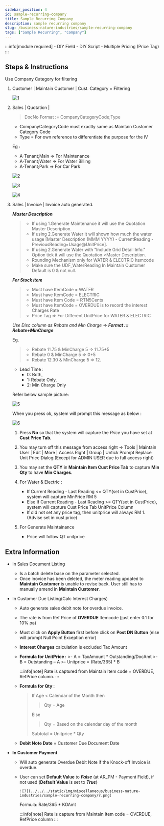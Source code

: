 ```yaml
---
sidebar_position: 4
id: sample-recurring-company
title: Sample Recurring Company
description: sample recurring company
slug: /business-nature-industries/sample-recurring-company
tags: ["Sample Recurring", "Company"]
---
```


:::info[module required]
    - DIY Field
    - DIY Script
    - Multiple Pricing (Price Tag)
:::

## Steps & Instructions

Use Company Category for filtering

1. Customer | Maintain Customer | Cust. Category = Filtering

    ![1](../../../static/img/miscellaneous/business-nature-industries/sample-recurring-company/1.png)

2. Sales | Quotation |

    >DocNo Format := CompanyCategoryCode;Type

    - CompanyCategoryCode must exactly same as Maintain Customer Category Code
    - Type = For own reference to differentiate the purpose for the IV

    Eg :
    - A-Tenant;Main => For Maintenance
    - A-Tenant;Water => For Water Billing
    - A-Tenant;Park => For Car Park

    ![2](../../../static/img/miscellaneous/business-nature-industries/sample-recurring-company/2.png)

    ![3](../../../static/img/miscellaneous/business-nature-industries/sample-recurring-company/3.png)

    ![4](../../../static/img/miscellaneous/business-nature-industries/sample-recurring-company/4.png)

3. Sales | Invoice | Invoice auto generated.

    ***Master Description***

   >- If using 1.Generate Maintenance it will use the Quotation Master Description.
   >- If using 2.Generate Water it will shown how much the water usage [Master Description (MMM YYYY) - CurrentReading - PreviousReading=Usage@UnitPrice].
   >- If using 2.Generate Water with "Include Grid Detail Info." Option tick it will use the Quotation >Master Description.
   >- Rounding Mechanism only for WATER & ELECTRIC Itemcode
   >- Make sure the UDF_WaterReading In Maintain Customer Default is 0 & not null.

    ***For Stock item***
    >- Must have ItemCode = WATER
    >- Must have ItemCode = ELECTRIC
    >- Must have Item Code = RTN5Cents
    >- Must have ItemCode = OVERDUE is to record the interest Charges Rate
    >- Price Tag => For Different UnitPrice for WATER & ELECTRIC

    *Use Disc column as Rebate and Min Charge => **Format := Rebate+MinCharge***

    Eg.
    >- Rebate 11.75 & MinCharge 5 => 11.75+5
    >- Rebate 0 & MinCharge 5 => 0+5
    >- Rebate 12.30 & MinCharge 5 => 12.

    - Lead Time :
      - 0: Both,
      - 1: Rebate Only,
      - 2: Min Charge Only

    Refer below sample picture:

    ![5](../../../static/img/miscellaneous/business-nature-industries/sample-recurring-company/5.png)

    When you press ok, system will prompt this message as below :

    ![6](../../../static/img/miscellaneous/business-nature-industries/sample-recurring-company/6.png)

   1. Press **No** so that the system will capture the *Price* you have set at **Cust Price Tab**.

   2. You may turn off this message from access right -> Tools | Maintain User | Edit | More |
   Access Right | Group | Untick Prompt Replace Unit Price Dialog (Except for ADMIN USER
   due to full access right)

   3. You may set the **QTY** in **Maintain Item Cust Price Tab** to capture **Min Qty** to have **Min
   Charges**.

   4. For Water & Electric :
        - If Current Reading - Last Reading &lt;= QTY(set in CustPrice), system will capture MinPrice RM 5
        - Else If Current Reading - Last Reading >= QTY(set in CustPrice), system will capture Cust Price Tab UnitPrice Column
        - If did not set any price tag, then unitprice will always RM 1.(Advise set in cust price)

   5. For Generate Maintainance
       - Price will follow QT unitprice

## Extra Information

- In Sales Document Listing
  - Is a batch delete base on the parameter selected.
  - Once inovice has been deleted, the meter reading updated to **Maintain Customer** is unable to revise back. User still has to manually amend in **Maintain Customer**.

- In Customer Due Listing(Calc Interest Charges)
  - Auto generate sales debit note for overdue invoice.
  - The rate is from Ref Price of **OVERDUE** Itemcode (just enter 0.1 for 10% pa)
  - Must click on **Apply Button** first before click on **Post DN Button** (else will prompt Null Point Exception error)
  - **Interest Charges** calculation is excluded Tax Amount

  - **Formula for UnitPrice :**
        >- A = TaxAmount \* Outstanding/DocAmt
        >- B = Outstanding – A
        >- Unitprice = (Rate/365) \* B

    :::info[note]
    Rate is captured from Maintain Item code = OVERDUE, RefPrice column.
    :::

  - **Formula for Qty :**
    >If Age < Calendar of the Month then
    >>Qty = Age
    >
    >Else
    >
    >>Qty = Based on the calendar day of the month
    >
    >Subtotal = Unitprice * Qty

  - **Debit Note Date** = Customer Due Document Date

- **In Customer Payment**
  - Will auto generate Overdue Debit Note if the Knock-off Invoice is overdue.
  - User can set **Default Value** to ***False*** (at AR_PM - Payment Field), if not used (**Default Value** is set to ***True***)

        ![7](../../../static/img/miscellaneous/business-nature-industries/sample-recurring-company/7.png)

    Formula: Rate/365 * KOAmt

    :::info[note]
    Rate is capture from Maintain Item code = OVERDUE, RefPrice column
    :::

